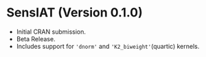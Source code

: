 # SensIAT (Version 0.1.0)

* Initial CRAN submission.
* Beta Release.
* Includes support for `'dnorm'` and `'K2_biweight'`(quartic) kernels.
